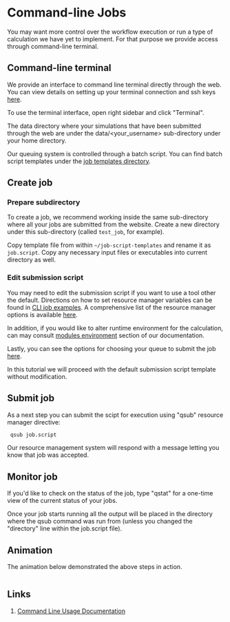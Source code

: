 # Command-line Jobs

You may want more control over the workflow execution or run a type of calculation we have yet to implement. For that purpose we provide access through command-line terminal.

## Command-line terminal

We provide an interface to command line terminal directly through the web. You can view details on setting up your terminal connection and ssh keys [here](/remote-connection/overview.md).

To use the terminal interface, open right sidebar and click "Terminal".

The data directory where your simulations that have been submitted through the web are under the data/<your_username> sub-directory under your home directory.

Our queuing system is controlled through a batch script. You can find batch script templates under the [job templates directory](../../data-on-disk/directories.md#job-script-templates).

## Create job

### Prepare subdirectory

To create a job, we recommend working inside the same sub-directory where all your jobs are submitted from the website. Create a new directory under this sub-directory (called `test_job`, for example).

Copy template file from within `~/job-script-templates` and rename it as `job.script`. Copy any necessary input files or executables into current directory as well.

### Edit submission script

You may need to edit the submission script if you want to use a tool other the default. Directions on how to set resource manager variables can be found in [CLI job examples](/jobs-cli/overview.md). A comprehensive list of the resource manager options is available [here](/infrastructure/resource/overview.md).

In addition, if you would like to alter runtime environment for the calculation, can may consult [modules environment](/cli/environment.md) section of our documentation.

Lastly, you can see the options for choosing your queue to submit the job [here](/infrastructure/resource/queues.md).

In this tutorial we will proceed with the default submission script template without modification.

## Submit job

As a next step you can submit the scipt for execution using "qsub" resource manager directive: 
 
```bash
 qsub job.script
```
 
 Our resource management system will respond with a message letting you know that job was accepted.

## Monitor job

If you'd like to check on the status of the job, type "qstat" for a one-time view of the current status of your jobs. 

Once your job starts running all the output will be placed in the directory where the qsub command was run from (unless you changed the "directory" line within the job.script file).

## Animation

The animation below demonstrated the above steps in action.

<!-- TODO: use local gif instead -->
<img data-gifffer="https://exabyte.io/img/screencast-1.gif"/>

## Links

1. [Command Line Usage Documentation](/cli/overview.md)



